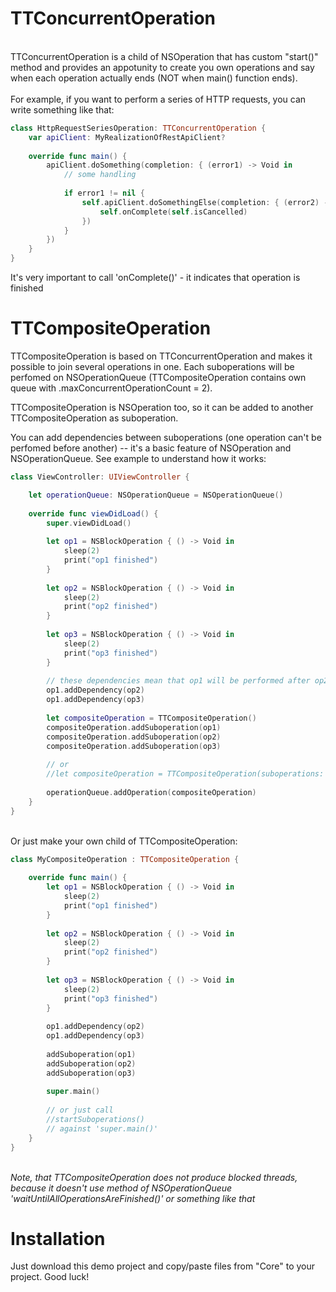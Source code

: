 # TTConcurrentOperation
<br>TTConcurrentOperation is a child of NSOperation that has custom "start()" method and provides an appotunity 
to create you own operations and say when each operation actually ends (NOT when main() function ends).
<br><br>For example, if you want to perform a series of HTTP requests, you can write something like that:

```swift
class HttpRequestSeriesOperation: TTConcurrentOperation {
    var apiClient: MyRealizationOfRestApiClient?
    
    override func main() {
        apiClient.doSomething(completion: { (error1) -> Void in
            // some handling
            
            if error1 != nil {
                self.apiClient.doSomethingElse(completion: { (error2) -> Void in
                    self.onComplete(self.isCancelled)
                })
            }
        })
    }
}
```
It's very important to call 'onComplete()' - it indicates that operation is finished

# TTCompositeOperation
TTCompositeOperation is based on TTConcurrentOperation and makes it possible to join several operations in one.
Each suboperations will be perfomed on NSOperationQueue (TTCompositeOperation contains own queue with .maxConcurrentOperationCount = 2).

TTCompositeOperation is NSOperation too, so it can be added to another TTCompositeOperation as suboperation.

You can add dependencies between suboperations (one operation can't be perfomed before another) -- it's a basic feature of NSOperation and NSOperationQueue.
See example to understand how it works:

```swift  
class ViewController: UIViewController {

    let operationQueue: NSOperationQueue = NSOperationQueue()
    
    override func viewDidLoad() {
        super.viewDidLoad()
        
        let op1 = NSBlockOperation { () -> Void in
            sleep(2)
            print("op1 finished")
        }
        
        let op2 = NSBlockOperation { () -> Void in
            sleep(2)
            print("op2 finished")
        }
        
        let op3 = NSBlockOperation { () -> Void in
            sleep(2)
            print("op3 finished")
        }
        
        // these dependencies mean that op1 will be performed after op2 and op3
        op1.addDependency(op2)
        op1.addDependency(op3)
        
        let compositeOperation = TTCompositeOperation()
        compositeOperation.addSuboperation(op1)
        compositeOperation.addSuboperation(op2)
        compositeOperation.addSuboperation(op3)
        
        // or
        //let compositeOperation = TTCompositeOperation(suboperations: [op1, op2, op3])
        
        operationQueue.addOperation(compositeOperation)
    }
}
```

<br>Or just make your own child of TTCompositeOperation:

```swift
class MyCompositeOperation : TTCompositeOperation {
    
    override func main() {
        let op1 = NSBlockOperation { () -> Void in
            sleep(2)
            print("op1 finished")
        }
        
        let op2 = NSBlockOperation { () -> Void in
            sleep(2)
            print("op2 finished")
        }
        
        let op3 = NSBlockOperation { () -> Void in
            sleep(2)
            print("op3 finished")
        }
        
        op1.addDependency(op2)
        op1.addDependency(op3)
        
        addSuboperation(op1)
        addSuboperation(op2)
        addSuboperation(op3)
        
        super.main()
        
        // or just call
        //startSuboperations()
        // against 'super.main()'
    }
}
```
<br> *Note, that TTCompositeOperation does not produce blocked threads, because it doesn't use method of NSOperationQueue 'waitUntilAllOperationsAreFinished()' or something like that*

# Installation

Just download this demo project and copy/paste files from "Core" to your project. Good luck!
